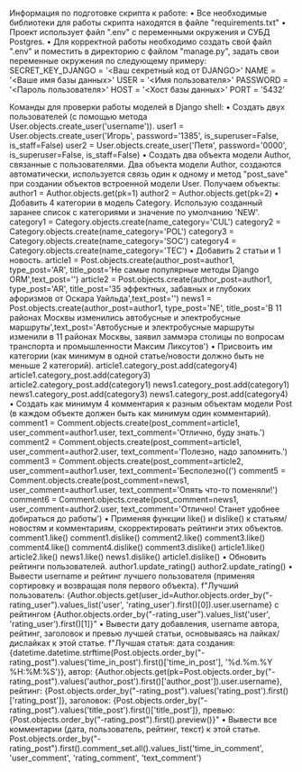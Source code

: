 Информация по подготовке скрипта к работе:
• Все необходимые библиотеки для работы скрипта находятся в файле "requirements.txt"
• Проект использует файл ".env" с переменными окружения и СУБД Postgres.
• Для корректной работы необходимо создать свой файл ".env" и поместить в директорию с файлом "manage.py", задать свои переменные окружения по следующему примеру:
	SECRET_KEY_DJANGO = '<Ваш секретный код от DJANGO>'
	NAME = '<Ваше имя базы данных>'
	USER = '<Имя пользователя>'
	PASSWORD = '<Пароль пользователя>'
	HOST =  '<Хост базы данных>'
	PORT = '5432'

Команды для проверки работы моделей в Django shell:
• Создать двух пользователей (с помощью метода User.objects.create_user('username')).
	user1 = User.objects.create_user('Игорь', password='1385', is_superuser=False, is_staff=False)
	user2 = User.objects.create_user('Петя', password='0000', is_superuser=False, is_staff=False)
• Создать два объекта модели Author, связанные с пользователями.
	Два объекта модели Author, создаются автоматически, используется связь один к одному и метод "post_save" при создании объектов встроенной модели User.
	Получаем объекты:
	author1 = Author.objects.get(pk=1)
	author2 = Author.objects.get(pk=2)
• Добавить 4 категории в модель Category. Использую созданный заранее список с категориями и значение по умолчанию 'NEW'.
	category1 = Category.objects.create(name_category='CUL') 
	category2 = Category.objects.create(name_category='POL') 
	category3 = Category.objects.create(name_category='SOC') 
	category4 = Category.objects.create(name_category='TEC')
• Добавить 2 статьи и 1 новость.
	article1 = Post.objects.create(author_post=author1, type_post='AR', title_post='Не самые популярные методы Django ORM',text_post='')
	article2 = Post.objects.create(author_post=author1, type_post='AR', title_post='35 эффектных, забавных и глубоких афоризмов от Оскара Уайльда',text_post='')
	news1 = Post.objects.create(author_post=author1, type_post='NE', title_post='В 11 районах Москвы изменились автобусные и электробусные 			маршруты',text_post='Автобусные и электробусные маршруты изменили в 11 районах Москвы, заявил заммэра столицы по вопросам транспорта и промышленности Максим 	Ликсутов')
• Присвоить им категории (как минимум в одной статье/новости должно быть не меньше 2 категорий).
	article1.category_post.add(category4)
	article1.category_post.add(category3)
	article2.category_post.add(category1)
	news1.category_post.add(category1)
	news1.category_post.add(category3)
	news1.category_post.add(category4)
• Создать как минимум 4 комментария к разным объектам модели Post (в каждом объекте должен быть как минимум один комментарий).
	comment1 = Comment.objects.create(post_comment=article1, user_comment=author1.user, text_comment='Отлично, буду знать.')
	comment2 = Comment.objects.create(post_comment=article1, user_comment=author2.user, text_comment='Полезно, надо запомнить.')
	comment3 = Comment.objects.create(post_comment=article2, user_comment=author1.user, text_comment='Бесполезно((')
	comment5 = Comment.objects.create(post_comment=news1, user_comment=author1.user, text_comment='Опять что-то поменяли!')
	comment6 = Comment.objects.create(post_comment=news1, user_comment=author2.user, text_comment='Отлично! Станет удобнее добираться до работы')
• Применяя функции like() и dislike() к статьям/новостям и комментариям, скорректировать рейтинги этих объектов.
	comment1.like()
	comment1.dislike()
	comment2.like()
	comment3.like() 
	comment4.like() 
	comment4.dislike()
	comment3.dislike()
	article1.like()
	article2.like() 
	news1.like()
	news1.dislike()
	article1.dislike()
• Обновить рейтинги пользователей.
	author1.update_rating()
	author2.update_rating()
• Вывести username и рейтинг лучшего пользователя (применяя сортировку и возвращая поля первого объекта).
	f"Лучший пользователь: {Author.objects.get(user_id=Author.objects.order_by("-rating_user").values_list('user', 'rating_user').first()[0]).user.username} с рейтингом {Author.objects.order_by("-rating_user").values_list('user', 'rating_user').first()[1]}"
• Вывести дату добавления, username автора, рейтинг, заголовок и превью лучшей статьи, основываясь на лайках/дислайках к этой статье.
	f"Лучшая статья: дата создания: {datetime.datetime.strftime(Post.objects.order_by("-rating_post").values('time_in_post').first()['time_in_post'], '%d.%m.%Y %H:%M:%S')}, автор: {Author.objects.get(pk=Post.objects.order_by("-rating_post").values('author_post').first()['author_post']).user.username}, рейтинг: {Post.objects.order_by("-rating_post").values('rating_post').first()['rating_post']}, заголовок: {Post.objects.order_by("-rating_post").values('title_post').first()['title_post']}, превью: {Post.objects.order_by("-rating_post").first().preview()}"
• Вывести все комментарии (дата, пользователь, рейтинг, текст) к этой статье.
	Post.objects.order_by("-rating_post").first().comment_set.all().values_list('time_in_comment', 'user_comment', 'rating_comment', 'text_comment')